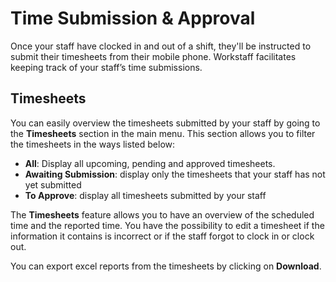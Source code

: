 # Time Submission & Approval

Once your staff have clocked in and out of a shift, they'll be instructed to submit their timesheets from their mobile phone. Workstaff facilitates keeping track of your staff’s time submissions.

## Timesheets 
You can easily overview the timesheets submitted by your staff by going to the **Timesheets** section in the main menu.
This section allows you to filter the timesheets in the ways listed below:
- **All**: Display all upcoming, pending and approved timesheets.
- **Awaiting Submission**: display only the timesheets that your staff has not yet submitted
- **To Approve**: display all timesheets submitted by your staff

The **Timesheets** feature allows you to have an overview of the scheduled time and the reported time.
You have the possibility to edit a timesheet if the information it contains is incorrect or if the staff forgot to clock in or clock out. 

You can export excel reports from the timesheets by clicking on **Download**. 

